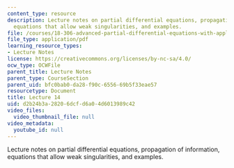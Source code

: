 ```yaml
---
content_type: resource
description: Lecture notes on partial differential equations, propagation of information,
  equations that allow weak singularities, and examples.
file: /courses/18-306-advanced-partial-differential-equations-with-applications-fall-2009/d2b24b3a28206dcfd6a04d6013989c42_MIT18_306f09_lec14.pdf
file_type: application/pdf
learning_resource_types:
- Lecture Notes
license: https://creativecommons.org/licenses/by-nc-sa/4.0/
ocw_type: OCWFile
parent_title: Lecture Notes
parent_type: CourseSection
parent_uid: bfc0bab0-da28-f90c-6556-69b5f33eae57
resourcetype: Document
title: Lecture 14
uid: d2b24b3a-2820-6dcf-d6a0-4d6013989c42
video_files:
  video_thumbnail_file: null
video_metadata:
  youtube_id: null
---
```

Lecture notes on partial differential equations, propagation of information, equations that allow weak singularities, and examples.
